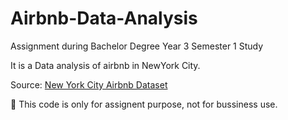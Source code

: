 # Airbnb-Data-Analysis
Assignment during Bachelor Degree Year 3 Semester 1 Study

It is a Data analysis of airbnb in NewYork City. 

Source: [New York City Airbnb Dataset](https://www.kaggle.com/dgomonov/new-york-city-airbnb-open-data)

📙 This code is only for assignent purpose, not for bussiness use.
